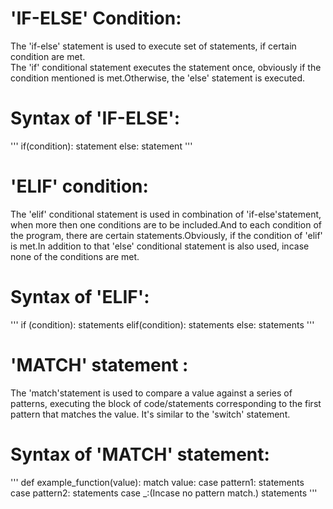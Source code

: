 
# 'IF-ELSE' Condition:
 The 'if-else' statement is used to execute set of statements, if certain condition are met.<br>The 'if' conditional statement executes the statement once, obviously if the condition mentioned is met.Otherwise, the 'else' statement is executed. 
# Syntax of 'IF-ELSE':

'''
if(condition):
    statement
else:
    statement
'''
# 'ELIF' condition:
 The 'elif' conditional statement is used in combination of 'if-else'statement, when more then one conditions are to be included.And to each condition of the program, there are certain statements.Obviously, if the condition of 'elif' is met.In addition to that 'else' conditional statement is also used, incase none of the conditions are met.
# Syntax of 'ELIF':
'''
if (condition):
    statements
elif(condition):
    statements
else:
    statements
'''
# 'MATCH' statement :
The 'match'statement is used to compare a value against a series of patterns, executing the block of code/statements corresponding to the first pattern that matches the value. It's similar to the 'switch' statement.

# Syntax of 'MATCH' statement:
'''
def example_function(value):
    match value:
        case pattern1:
            statements
        case pattern2:
            statements
        case _:(Incase no pattern match.)
            statements
'''
